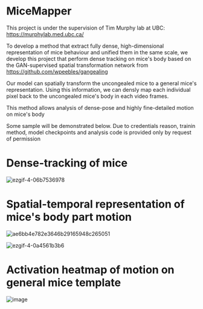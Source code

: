 # MiceMapper

This project is under the supervision of Tim Murphy lab at UBC: https://murphylab.med.ubc.ca/

To develop a method that extract fully dense, high-dimensional representation of mice behaviour and unified them in the same scale, we develop this project that perform dense tracking on mice's body based on the GAN-supervised spatial transformation network from https://github.com/wpeebles/gangealing 

Our model can spatially transform the uncongealed mice to a general mice's representation. Using this information, we can densly map each individual pixel back to the uncongealed mice's body in each video frames.

This method allows analysis of dense-pose and highly fine-detailed motion on mice's body

Some sample will be demonstrated below. Due to credentials reason, trainin method, model checkpoints and analysis code is provided only by request of permission

# Dense-tracking of mice

![ezgif-4-06b7536978](https://user-images.githubusercontent.com/87956324/202588677-adf7e82c-fae8-4803-9b4f-b01bd5c047e8.gif)

# Spatial-temporal representation of mice's body part motion


![ae6bb4e782e3646b29165948c265051](https://user-images.githubusercontent.com/87956324/202588897-35f5a8b2-0d74-4088-8411-0a0a95dcde2e.jpg)

![ezgif-4-0a4561b3b6](https://user-images.githubusercontent.com/87956324/202589329-42420d6c-041d-4939-9e7a-ddcd47fa3232.gif)




# Activation heatmap of motion on general mice template

![image](https://user-images.githubusercontent.com/87956324/202589116-868a5589-e8a1-49d8-a756-892a0d1099b8.png)
